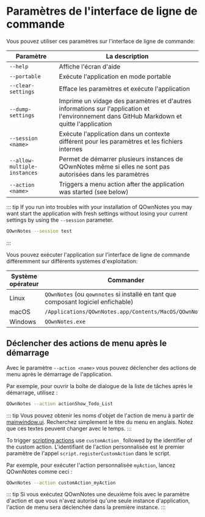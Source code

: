 # Paramètres de l'interface de ligne de commande

Vous pouvez utiliser ces paramètres sur l'interface de ligne de commande:

| Paramètre                    | La description                                                                                                                              |
| ---------------------------- | ------------------------------------------------------------------------------------------------------------------------------------------- |
| `--help`                     | Affiche l'écran d'aide                                                                                                                      |
| `--portable`                 | Exécute l'application en mode portable                                                                                                      |
| `--clear-settings`           | Efface les paramètres et exécute l'application                                                                                              |
| `--dump-settings`            | Imprime un vidage des paramètres et d'autres informations sur l'application et l'environnement dans GitHub Markdown et quitte l'application |
| `--session <name>`     | Exécute l'application dans un contexte différent pour les paramètres et les fichiers internes                                               |
| `--allow-multiple-instances` | Permet de démarrer plusieurs instances de QOwnNotes même si elles ne sont pas autorisées dans les paramètres                                |
| `--action <name>`      | Triggers a menu action after the application was started (see below)                                                                        |

::: tip
If you run into troubles with your installation of QOwnNotes you may want start the application with fresh settings without losing your current settings by using the `--session` parameter.

```bash
QOwnNotes --session test
```
:::

Vous pouvez exécuter l'application sur l'interface de ligne de commande différemment sur différents systèmes d'exploitation:

| Système opérateur | Commander                                                                          |
| ----------------- | ---------------------------------------------------------------------------------- |
| Linux             | `QOwnNotes` (ou `qownnotes` si installé en tant que composant logiciel enfichable) |
| macOS             | `/Applications/QOwnNotes.app/Contents/MacOS/QOwnNotes`                             |
| Windows           | `QOwnNotes.exe`                                                                    |

## Déclencher des actions de menu après le démarrage

Avec le paramètre `--action <name>` vous pouvez déclencher des actions de menu après le démarrage de l'application.

Par exemple, pour ouvrir la boîte de dialogue de la liste de tâches après le démarrage, utilisez :

```bash
QOwnNotes --action actionShow_Todo_List
```

::: tip
Vous pouvez obtenir les noms d'objet de l'action de menu à partir de [mainwindow.ui](https://github.com/pbek/QOwnNotes/blob/develop/src/mainwindow.ui). Recherchez simplement le titre du menu en anglais. Notez que ces textes peuvent changer avec le temps.
:::

To trigger [scripting actions](../scripting/methods-and-objects.md#registering-a-custom-action) use `customAction_` followed by the identifier of the custom action. L'identifiant de l'action personnalisée est le premier paramètre de l'appel `script.registerCustomAction` dans le script.

Par exemple, pour exécuter l'action personnalisée `myAction`, lancez QOwnNotes comme ceci :

```bash
QOwnNotes --action customAction_myAction
```

::: tip
Si vous exécutez QOwnNotes une deuxième fois avec le paramètre d'action et que vous n'avez autorisé qu'une seule instance d'application, l'action de menu sera déclenchée dans la première instance.
:::
